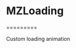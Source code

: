 # MZLoading
=========

Custom loading animation

[Screen]: http://i44.tinypic.com/i4jt4k.png "Screen"


